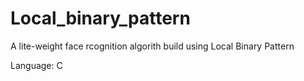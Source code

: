 # Local_binary_pattern
A lite-weight face rcognition algorith build using Local Binary Pattern

Language: C
